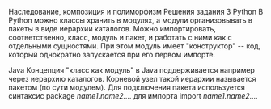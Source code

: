 Наследование, композиция и полиморфизм
Решения задания 3
Python
В Python можно классы хранить в модулях, а модули организовывать в пакеты в виде иерархии каталогов.
Можно импортировать, соответственно, класс, модуль и пакет, и работать с ними как с отдельными сущностями.
При этом модуль имеет "конструктор" -- код, который однократно запускается при его первом импорте.

Java
Концепция "класс как модуль" в Java поддерживается например через иерархию каталогов.
Корневой узел такой иерархии называется пакетом (по сути модулем).
Для подключения пакета используется синтаксис
package *name1.name2....*
для импорта
import *name1.name2....*
